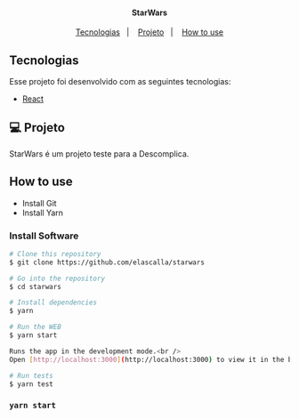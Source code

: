 <h4 align="center">
  StarWars
</h4>

<p align="center">
  <a href="#starwars-tecnologias">Tecnologias</a>&nbsp;&nbsp;&nbsp;|&nbsp;&nbsp;&nbsp;
  <a href="#-projeto">Projeto</a>&nbsp;&nbsp;&nbsp;|&nbsp;&nbsp;&nbsp;
  <a href="#how-to-use">How to use</a>
</p>

## Tecnologias

Esse projeto foi desenvolvido com as seguintes tecnologias:

- [React](https://reactjs.org)

## 💻 Projeto

StarWars é um projeto teste para a Descomplica.

## How to use

- Install Git
- Install Yarn

### Install Software

```bash
# Clone this repository
$ git clone https://github.com/elascalla/starwars

# Go into the repository
$ cd starwars

# Install dependencies
$ yarn

# Run the WEB
$ yarn start

Runs the app in the development mode.<br />
Open [http://localhost:3000](http://localhost:3000) to view it in the browser.

# Run tests
$ yarn test

```

### `yarn start`
